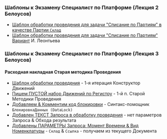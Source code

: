### Шаблоны к Экзамену Специалист по  Платформе (Лекция 2 Белоусов)



- [Шаблон обработки проведения для задачи "Списание по Партиям" в качестве Партии `Склад` ](https://github.com/alex-dev-2020/SpecPlatform/commit/1e5d221013b026370cfe9915bee01e036a652828)
- [Шаблон обработки проведения для задачи "Списание по Партиям"](https://github.com/alex-dev-2020/SpecPlatform/blob/617168a85c7a955bb50df682e56748895a5ba14a/Lecture_2/%D0%A1%D0%BF%D0%B8%D1%81%D0%B0%D0%BD%D0%B8%D0%B5%D0%9F%D0%BE%D0%9F%D0%B0%D1%80%D1%82%D0%B8%D1%8F%D0%BC%D0%9F%D0%B0%D1%80%D1%82%D0%B8%D1%8F)  [Вариант](https://youtu.be/MyoJeDH63Zo?list=PLcS_eYAMuJLbyHEIbclg0fz7nF77ybR8C) И. Леонтьева


### Шаблоны к Экзамену Специалист по  Платформе (Лекция 3 Белоусов)

#### Расходная накладная Старая методика Проведения

- [Шаблон обработки проведения](https://github.com/alex-dev-2020/SpecPlatform/commit/d4f1639dc57a08cde12ead1bea283390e74f24ea) -  1-я итерация Конструктор Движений
- [Пишем ПУСТОЙ набор Движений по Регистру](https://github.com/alex-dev-2020/SpecPlatform/commit/2a3442d08d8a22feafd2f7134edad68b7b569c44) -  1-й п. Старой  Методики Проведения
- [Добавляем & Комментим код блокировки](https://github.com/alex-dev-2020/SpecPlatform/commit/12a868f56404121d74138c36b20c2d297b86eb52) -  Синтакс-помощник `БлокировкаДанных (DataLock)`
- [Добавлен ТЕКСТ Запроса в обработку проведения](https://github.com/alex-dev-2020/SpecPlatform/commit/eafafca818524c5004166667e227010634755d7b) -  нет параметров Запроса & Обхода результата
- [Добавлены ПАРАМЕТРЫ Запроса: Момент Времени & Вид Номенклатуры](https://github.com/alex-dev-2020/SpecPlatform/commit/2062e9c23a4df213583210fd65eeac6d7d1861ea)  -  `Склад` & `Ссылка` - получаем из текущего Документа
